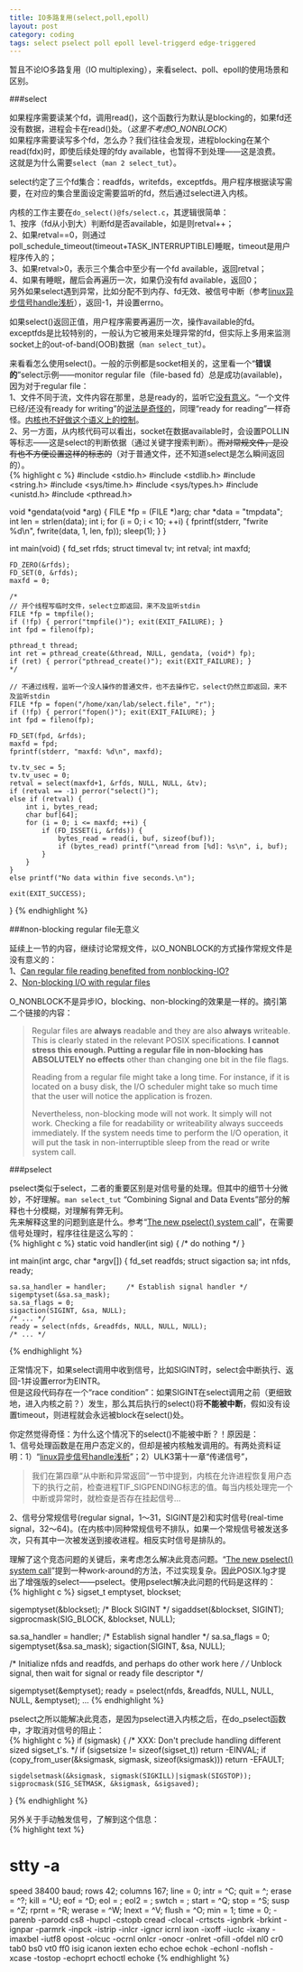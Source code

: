 ```yaml
---
title: IO多路复用(select,poll,epoll)
layout: post
category: coding
tags: select pselect poll epoll level-triggerd edge-triggered
---
```


暂且不论IO多路复用（IO multiplexing），来看select、poll、epoll的使用场景和区别。  

###select

如果程序需要读某个fd，调用read()，这个函数行为默认是blocking的，如果fd还没有数据，进程会卡在read()处。（*这里不考虑O_NONBLOCK*）  
如果程序需要读写多个fd，怎么办？我们往往会发现，进程blocking在某个read(fdx)时，即使后续处理的fdy available，也暂得不到处理——这是浪费。  
这就是为什么需要`select`（`man 2 select_tut`）。  

select约定了三个fd集合：readfds，writefds，exceptfds。用户程序根据读写需要，在对应的集合里面设定需要监听的fd，然后通过select进入内核。  

内核的工作主要在`do_select()@fs/select.c`，其逻辑很简单：  
1、按序（fd从小到大）判断fd是否available，如是则retval++；  
2、如果retval==0，则通过poll_schedule_timeout(timeout+TASK_INTERRUPTIBLE)睡眠，timeout是用户程序传入的；  
3、如果retval>0，表示三个集合中至少有一个fd available，返回retval；  
4、如果有睡眠，醒后会再遍历一次，如果仍没有fd available，返回0；  
另外如果select遇到异常，比如分配不到内存、fd无效、被信号中断（参考[linux异步信号handle浅析](http://xanpeng.github.com/coding/2012/11/24/kouu-posts.html)），返回-1，并设置errno。  

如果select()返回正值，用户程序需要再遍历一次，操作available的fd。  
exceptfds是比较特别的，一般认为它被用来处理异常的fd，但实际上多用来监测socket上的out-of-band(OOB)数据（`man select_tut`）。  

来看看怎么使用select()。一般的示例都是socket相关的，这里看一个“**错误的**”select示例——monitor regular file（file-based fd）总是成功(available)，因为对于regular file：  
1、文件不同于流，文件内容在那里，总是ready的，监听它[没有意义](http://news-posts.aplawrence.com/662.html)。“一个文件已经/还没有ready for writing”的[说法是奇怪的](http://www.groupsrv.com/linux/about159067.html)，同理“ready for reading”一样奇怪。[内核也不好做这个语义上的控制](https://github.com/xanpeng/kernel-misc/blob/master/nerver-read-write-file-in-kernel.md)。  
2、另一方面，从内核代码可以看出，socket在数据available时，会设置POLLIN等标志——这是select的判断依据（通过关键字搜索判断）。<del>而对常规文件，是没有也不方便设置这样的标志的</del>（对于普通文件，还不知道select是怎么瞬间返回的）。  
{% highlight c %}
#include <stdio.h>
#include <stdlib.h>
#include <string.h>
#include <sys/time.h>
#include <sys/types.h>
#include <unistd.h>
#include <pthread.h>

void *gendata(void *arg)
{
    FILE *fp = (FILE *)arg;
    char *data = "tmpdata";
    int len = strlen(data);
    int i;
    for (i = 0; i < 10; ++i) {
        fprintf(stderr, "fwrite %d\n", fwrite(data, 1, len, fp));
        sleep(1);
    }
}

int main(void)
{
    fd_set rfds;
    struct timeval tv;
    int retval;
    int maxfd;

    FD_ZERO(&rfds);
    FD_SET(0, &rfds);
    maxfd = 0;
	
	/*
    // 开个线程写临时文件，select立即返回，来不及监听stdin
    FILE *fp = tmpfile();
    if (!fp) { perror("tmpfile()"); exit(EXIT_FAILURE); }
    int fpd = fileno(fp);

    pthread_t thread;
    int ret = pthread_create(&thread, NULL, gendata, (void*) fp);
    if (ret) { perror("pthread_create()"); exit(EXIT_FAILURE); }
    */

    // 不通过线程，监听一个没人操作的普通文件，也不去操作它，select仍然立即返回，来不及监听stdin
    FILE *fp = fopen("/home/xan/lab/select.file", "r");
    if (!fp) { perror("fopen()"); exit(EXIT_FAILURE); }
    int fpd = fileno(fp);

    FD_SET(fpd, &rfds);
    maxfd = fpd;
    fprintf(stderr, "maxfd: %d\n", maxfd);

    tv.tv_sec = 5;
    tv.tv_usec = 0;
    retval = select(maxfd+1, &rfds, NULL, NULL, &tv);
    if (retval == -1) perror("select()");
    else if (retval) {
        int i, bytes_read;
        char buf[64];
        for (i = 0; i <= maxfd; ++i) {
            if (FD_ISSET(i, &rfds)) {
                bytes_read = read(i, buf, sizeof(buf));
                if (bytes_read) printf("\nread from [%d]: %s\n", i, buf);
            }
        }
    }
    else printf("No data within five seconds.\n");

    exit(EXIT_SUCCESS);
}
{% endhighlight %}

###non-blocking regular file无意义

延续上一节的内容，继续讨论常规文件，以O_NONBLOCK的方式操作常规文件是没有意义的：  
1、[Can regular file reading benefited from nonblocking-IO?](http://stackoverflow.com/questions/5613354/can-regular-file-reading-benefited-from-nonblocking-io)  
2、[Non-blocking I/O with regular files](http://www.remlab.net/op/nonblock.shtml)  

O_NONBLOCK不是异步IO，blocking、non-blocking的效果是一样的。摘引第二个链接的内容：  
> Regular files are **always** readable and they are also **always** writeable. This is clearly stated in the relevant POSIX specifications. **I cannot stress this enough. Putting a regular file in non-blocking has ABSOLUTELY no effects** other than changing one bit in the file flags.  
>  
> Reading from a regular file might take a long time. For instance, if it is located on a busy disk, the I/O scheduler might take so much time that the user will notice the application is frozen.  
>   
> Nevertheless, non-blocking mode will not work. It simply will not work. Checking a file for readability or writeability always succeeds immediately. If the system needs time to perform the I/O operation, it will put the task in non-interruptible sleep from the read or write system call.

###pselect

pselect类似于select，二者的重要区别是对信号量的处理。但其中的细节十分微妙，不好理解。`man select_tut` “Combining Signal and Data Events”部分的解释也十分模糊，对理解有弊无利。  
先来解释这里的问题到底是什么。参考“[The new pselect() system call](http://lwn.net/Articles/176911/)”，在需要信号处理时，程序往往是这么写的：  
{% highlight c %}
static void handler(int sig) { /* do nothing */  }
    
int main(int argc, char *argv[])
{
    fd_set readfds;
    struct sigaction sa;
    int nfds, ready;

    sa.sa_handler = handler;     /* Establish signal handler */
    sigemptyset(&sa.sa_mask);
    sa.sa_flags = 0;
    sigaction(SIGINT, &sa, NULL);
	/* ... */    
    ready = select(nfds, &readfds, NULL, NULL, NULL);
	/* ... */
{% endhighlight %}

正常情况下，如果select调用中收到信号，比如SIGINT时，select会中断执行、返回-1并设置error为EINTR。  
但是这段代码存在一个“race condition”：如果SIGINT在select调用之前（更细致地，进入内核之前？）发生，那么其后执行的select()将**不能被中断**，假如没有设置timeout，则进程就会永远被block在select()处。  

你定然觉得奇怪：为什么这个情况下的select()不能被中断？！原因是：  
1、信号处理函数是在用户态定义的，但却是被内核触发调用的。有两处资料证明：1）“[linux异步信号handle浅析](http://xanpeng.github.com/coding/2012/11/24/kouu-posts.html)”；2）ULK3第十一章“传递信号”，  
> 我们在第四章“从中断和异常返回”一节中提到，内核在允许进程恢复用户态下的执行之前，检查进程TIF_SIGPENDING标志的值。每当内核处理完一个中断或异常时，就检查是否存在挂起信号...  

2、信号分常规信号(regular signal，1～31，SIGINT是2)和实时信号(real-time signal，32～64)。(在内核中)同种常规信号不排队，如果一个常规信号被发送多次，只有其中一次被发送到接收进程。相反实时信号是排队的。  

理解了这个竞态问题的关键后，来考虑怎么解决此竞态问题。“[The new pselect() system call](http://lwn.net/Articles/176911/)”提到一种work-around的方法，不过实现复杂。因此POSIX.1g才提出了增强版的select——pselect。使用pselect解决此问题的代码是这样的：  
{% highlight c %}
sigset_t emptyset, blockset;

sigemptyset(&blockset);         /* Block SIGINT */
sigaddset(&blockset, SIGINT);
sigprocmask(SIG_BLOCK, &blockset, NULL);

sa.sa_handler = handler;        /* Establish signal handler */
sa.sa_flags = 0;
sigemptyset(&sa.sa_mask);
sigaction(SIGINT, &sa, NULL);

/* Initialize nfds and readfds, and perhaps do other work here */
/* Unblock signal, then wait for signal or ready file descriptor */

sigemptyset(&emptyset);
ready = pselect(nfds, &readfds, NULL, NULL, NULL, &emptyset);
... 
{% endhighlight %}

pselect之所以能解决此竞态，是因为pselect进入内核之后，在do_pselect函数中，才取消对信号的阻止：  
{% highlight c %}
if (sigmask) {
	/* XXX: Don't preclude handling different sized sigset_t's.  */
	if (sigsetsize != sizeof(sigset_t))
		return -EINVAL;
	if (copy_from_user(&ksigmask, sigmask, sizeof(ksigmask)))
		return -EFAULT;

	sigdelsetmask(&ksigmask, sigmask(SIGKILL)|sigmask(SIGSTOP));
	sigprocmask(SIG_SETMASK, &ksigmask, &sigsaved);
}
{% endhighlight %}

另外关于手动触发信号，了解到这个信息：  
{% highlight text %}
# stty -a
speed 38400 baud; rows 42; columns 167; line = 0;
intr = ^C; quit = ^\; erase = ^?; kill = ^U; eof = ^D; eol = <undef>; eol2 = <undef>; swtch = <undef>; start = ^Q; stop = ^S; susp = ^Z; rprnt = ^R; werase = ^W;
lnext = ^V; flush = ^O; min = 1; time = 0;
-parenb -parodd cs8 -hupcl -cstopb cread -clocal -crtscts
-ignbrk -brkint -ignpar -parmrk -inpck -istrip -inlcr -igncr icrnl ixon -ixoff -iuclc -ixany -imaxbel -iutf8
opost -olcuc -ocrnl onlcr -onocr -onlret -ofill -ofdel nl0 cr0 tab0 bs0 vt0 ff0
isig icanon iexten echo echoe echok -echonl -noflsh -xcase -tostop -echoprt echoctl echoke
{% endhighlight %}